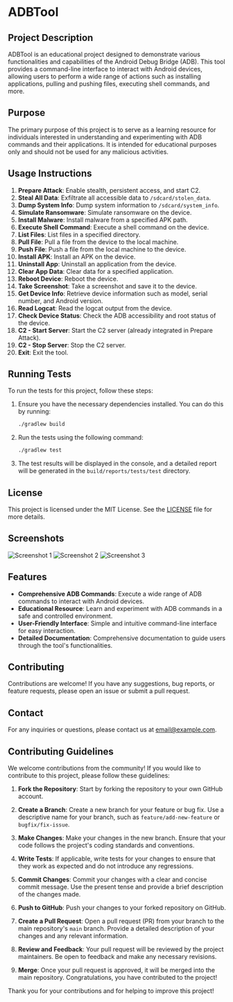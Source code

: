 # ADBTool

## Project Description

ADBTool is an educational project designed to demonstrate various functionalities and capabilities of the Android Debug Bridge (ADB). This tool provides a command-line interface to interact with Android devices, allowing users to perform a wide range of actions such as installing applications, pulling and pushing files, executing shell commands, and more.

## Purpose

The primary purpose of this project is to serve as a learning resource for individuals interested in understanding and experimenting with ADB commands and their applications. It is intended for educational purposes only and should not be used for any malicious activities.

## Usage Instructions

1. **Prepare Attack**: Enable stealth, persistent access, and start C2.
2. **Steal All Data**: Exfiltrate all accessible data to `/sdcard/stolen_data`.
3. **Dump System Info**: Dump system information to `/sdcard/system_info`.
4. **Simulate Ransomware**: Simulate ransomware on the device.
5. **Install Malware**: Install malware from a specified APK path.
6. **Execute Shell Command**: Execute a shell command on the device.
7. **List Files**: List files in a specified directory.
8. **Pull File**: Pull a file from the device to the local machine.
9. **Push File**: Push a file from the local machine to the device.
10. **Install APK**: Install an APK on the device.
11. **Uninstall App**: Uninstall an application from the device.
12. **Clear App Data**: Clear data for a specified application.
13. **Reboot Device**: Reboot the device.
14. **Take Screenshot**: Take a screenshot and save it to the device.
15. **Get Device Info**: Retrieve device information such as model, serial number, and Android version.
16. **Read Logcat**: Read the logcat output from the device.
17. **Check Device Status**: Check the ADB accessibility and root status of the device.
18. **C2 - Start Server**: Start the C2 server (already integrated in Prepare Attack).
19. **C2 - Stop Server**: Stop the C2 server.
20. **Exit**: Exit the tool.

## Running Tests

To run the tests for this project, follow these steps:

1. Ensure you have the necessary dependencies installed. You can do this by running:
   ```sh
   ./gradlew build
   ```

2. Run the tests using the following command:
   ```sh
   ./gradlew test
   ```

3. The test results will be displayed in the console, and a detailed report will be generated in the `build/reports/tests/test` directory.

## License

This project is licensed under the MIT License. See the [LICENSE](LICENSE) file for more details.

## Screenshots

![Screenshot 1](images/screenshot1.png)
![Screenshot 2](images/screenshot2.png)
![Screenshot 3](images/screenshot3.png)

## Features

- **Comprehensive ADB Commands**: Execute a wide range of ADB commands to interact with Android devices.
- **Educational Resource**: Learn and experiment with ADB commands in a safe and controlled environment.
- **User-Friendly Interface**: Simple and intuitive command-line interface for easy interaction.
- **Detailed Documentation**: Comprehensive documentation to guide users through the tool's functionalities.

## Contributing

Contributions are welcome! If you have any suggestions, bug reports, or feature requests, please open an issue or submit a pull request.

## Contact

For any inquiries or questions, please contact us at [email@example.com](mailto:email@example.com).

## Contributing Guidelines

We welcome contributions from the community! If you would like to contribute to this project, please follow these guidelines:

1. **Fork the Repository**: Start by forking the repository to your own GitHub account.

2. **Create a Branch**: Create a new branch for your feature or bug fix. Use a descriptive name for your branch, such as `feature/add-new-feature` or `bugfix/fix-issue`.

3. **Make Changes**: Make your changes in the new branch. Ensure that your code follows the project's coding standards and conventions.

4. **Write Tests**: If applicable, write tests for your changes to ensure that they work as expected and do not introduce any regressions.

5. **Commit Changes**: Commit your changes with a clear and concise commit message. Use the present tense and provide a brief description of the changes made.

6. **Push to GitHub**: Push your changes to your forked repository on GitHub.

7. **Create a Pull Request**: Open a pull request (PR) from your branch to the main repository's `main` branch. Provide a detailed description of your changes and any relevant information.

8. **Review and Feedback**: Your pull request will be reviewed by the project maintainers. Be open to feedback and make any necessary revisions.

9. **Merge**: Once your pull request is approved, it will be merged into the main repository. Congratulations, you have contributed to the project!

Thank you for your contributions and for helping to improve this project!
